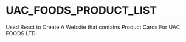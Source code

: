 # UAC_FOODS_PRODUCT_LIST
Used React to Create A Website that contains Product Cards For UAC FOODS LTD
